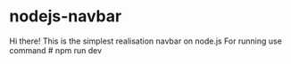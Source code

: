 # nodejs-navbar

Hi there!
This is the simplest realisation navbar on node.js
For running use command # npm run dev
